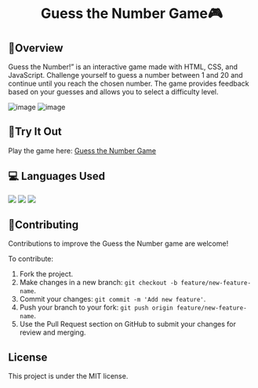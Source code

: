 <h1 align="center">Guess the Number Game🎮</h1>
<h2>🌠Overview</h2>
<p>
Guess the Number!” is an interactive game made with HTML, CSS, and JavaScript. Challenge yourself to guess a number between 1 and 20 and continue until you reach the chosen number. The game provides feedback based on your guesses and allows you to select a difficulty level.</p>

![image](https://github.com/aditisingh02/guess-my-number_game/assets/140513260/4ab1aa39-c7cd-4b55-9145-3d3324d606a1)
![image](https://github.com/aditisingh02/guess-my-number_game/assets/140513260/94c2f0c4-d9d4-4a67-833c-bcbc1710c84a)

<h2>🎲Try It Out</h2>
Play the game here: <a href="https://aditisingh02.github.io/guess-my-number_game/">Guess the Number Game</a>
<br>
<h2>💻 Languages Used</h2>
<div>
<a href="https://developer.mozilla.org/en-US/docs/Glossary/HTML"><img src="https://img.shields.io/badge/HTML-E34F26.svg?style=for-the-badge&logo=HTML&logoColor=white"></a>
<a href="https://developer.mozilla.org/en-US/docs/Web/CSS"><img src="https://img.shields.io/badge/CSS-1572B6.svg?style=for-the-badge&logo=CSS&logoColor=black"></a>
<a href="https://developer.mozilla.org/en-US/docs/Web/JavaScript"><img src="https://img.shields.io/badge/JavaScript-F7DF1E.svg?style=for-the-badge&logo=JavaScript&logoColor=black"></a>
</div>

<h2>🌟Contributing</h2>
Contributions to improve the Guess the Number game are welcome! 

To contribute:
1. Fork the project.
2. Make changes in a new branch: `git checkout -b feature/new-feature-name`.
3. Commit your changes: `git commit -m 'Add new feature'`.
4. Push your branch to your fork: `git push origin feature/new-feature-name`.
5. Use the Pull Request section on GitHub to submit your changes for review and merging.

<h2>License</h2>
This project is under the MIT license.
